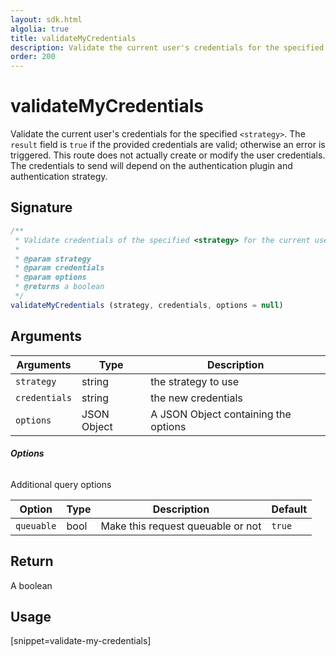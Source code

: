 ```yaml
---
layout: sdk.html
algolia: true
title: validateMyCredentials
description: Validate the current user's credentials for the specified `<strategy>`.
order: 200
---
```


# validateMyCredentials

Validate the current user's credentials for the specified `<strategy>`. The `result` field is `true` if the provided credentials are valid; otherwise an error is triggered. This route does not actually create or modify the user credentials. The credentials to send will depend on the authentication plugin and authentication strategy.

## Signature

```javascript
/**
 * Validate credentials of the specified <strategy> for the current user.
 *
 * @param strategy
 * @param credentials
 * @param options
 * @returns a boolean
 */
validateMyCredentials (strategy, credentials, options = null)
```

## Arguments

| Arguments    | Type    | Description
|--------------|---------|-------------
| `strategy` | string | the strategy to use
| `credentials` | string | the new credentials
| `options`  | JSON Object | A JSON Object containing the options


###### **Options**

Additional query options

| Option     | Type    | Description                    | Default |
| ---------- | ------- | ------------------------------ | ------- |
| `queuable` | bool | Make this request queuable or not | `true`  |


## Return

A boolean

## Usage

[snippet=validate-my-credentials]

